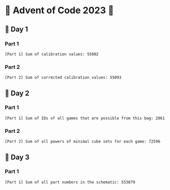 # 🎄 Advent of Code 2023 🎄


## 📅 Day 1

### Part 1
```
[Part 1] Sum of calibration values: 55002
```

### Part 2
```
[Part 2] Sum of corrected calibration values: 55093
```


## 📅 Day 2

### Part 1
```
[Part 1] Sum of IDs of all games that are possible from this bag: 2061
```

### Part 2
```
[Part 2] Sum of all powers of minimal cube sets for each game: 72596
```


## 📅 Day 3

### Part 1
```
[Part 1] Sum of all part numbers in the schematic: 553079
```
